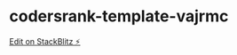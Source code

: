 # codersrank-template-vajrmc

[Edit on StackBlitz ⚡️](https://stackblitz.com/edit/codersrank-template-vajrmc)